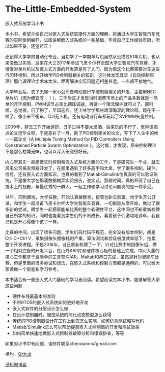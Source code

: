 # The-Little-Embedded-System

嵌入式系统学习小书

本小书，希望介绍自己对嵌入式系统软硬件方面的理解，将通过大学生智能汽车竞赛的实际案例展开，试图讲解嵌入式系统的一些基础，毕竟自己工作经验有限，所以如果不妥，还望斧正！

还记得大学学的自动化专业，当初学了一学期单片机居然从没摸过51单片机，也从来没做过实验，后来在大三2017年参加飞思卡尔杯全国大学生智能汽车竞赛，才慢慢对单片机以及嵌入式方面的开发算是有了入门，因为做这个比赛需要对车速进行闭环控制，所以开始学PID控制器相关的知识，这时候发现其实《自动控制原理》那门课理论学术味太浓，距离解决实际问题还相差甚远，一点都不接地气。

大学毕业后，去了无锡一家小公司做电动自行车控制器相关的开发，主要用NEC单片机（因为便宜呀！！），工作后这才发现当时消费市场上的产品多数就是一简单的开环控制，PWM调节占空比调压调速，再做一个限流保护就可以了。那时候，总觉得，日了狗了，早知这样，还上啥学学那些艰深晦涩的理论呀。现在不一样了，像小米平衡车，DJI无人机，还有电动自行车都玩起了SVPWM矢量控制。

2009年，辞去工作开始读研，日子过得不要太潇洒，后来玩的不行了，觉得该搞点论文混毕业呀，于是恶补了一月，刷了PID控制相关的论文，写下了人生中的唯一一篇论文《A Multiple Tuning Method for PID Controllers Using Constrained Particle Swarm Optimization 》，这时候，才发现，原来控制理论不是那么枯燥无味，也可以深入研究很好玩。

内心里其实一直想做实时控制和嵌入式系统方面的工作，于是研究生一毕业，就去风电公司搞变频器开发了，在那里遇到了好多高手和大拿，学了很多控制，硬件，信号，还有嵌入式方面知识，也真的看到了Matlab/Simulink仿真真的可以验证系统，不是像大学在那凑数据糊弄实验报告，说实话，那段时间，真的开阔了自己在技术上的视野，与最优秀的一群人，一起工作和学习讨论问题真的是一种享受。

14年，回到廊坊，大学任教，开始认真做教育，接管创新实验室，给学生开公开课，和学生一起准备飞思卡尔杯大学生智能车竞赛，一切都是从零开始，做过了很多新的尝试，跟学生一起搭智能车比赛的整个软硬件平台，这中间也不断重新梳理自己所学的知识，同时也能看到学生们的不断成长，看着孩子们激动地调车，我自己也是开心得像个孩子一样。

比赛的中间，出现了很多问题，学生们码代码不规范，完全没有版本控制，都是Ctrl C+Ctrl V，采集摄像头图像耗时严重，算法测试和验证极度效率低下，拖累整个开发进程。于是2016年，自己重新梳理了一下，针对比赛中的摄像头组，做一个相对完备的开发平台，在山外K60库和硬件核心板的基础上完成，中间大量的核心工作都基于最简单的工具软件IAR，Maltab和串口完成，虽然是针对智能车比赛，但是里面的很多尝试和想法，在嵌入式系统和控制方面都是通用的，可以给大家做做一个借鉴和学习参考。

本书适合有一些嵌入式入门基础的学习者阅读。希望阅读完本小书，能够解答大家这些问题

* 硬件布线最基本的准则
* 不带RTOS的嵌入式系统如何更好地开发
* 嵌入式软件的分层设计怎么做
* 在设计控制器时，被控系统的简化动态模型怎么获得
* 传统的PID控制器设计在工程上到底怎么实施，如何仿真测试和写代码
* Matlab/Simulink怎么可以帮助提高嵌入式控制器的开发和测试效率
* 如何简单快速地做嵌入式控制器故障分析和错误排查，等等

如果对小书中有问题，请邮件联系chenxiannn\#gmail.com

相约：[Github](https://github.com/chenxiannn)


[觅知圈博客](https://blog.mizhiquan.com/)

